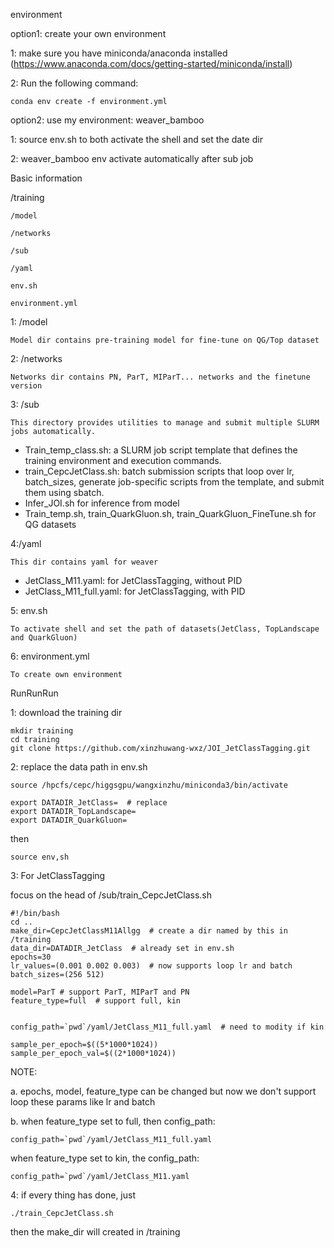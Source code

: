 
environment

option1: create your own environment 

1: make sure you have  miniconda/anaconda installed (https://www.anaconda.com/docs/getting-started/miniconda/install)

2: Run the following command:

    conda env create -f environment.yml

option2:  use my environment: weaver_bamboo

1: source env.sh to both activate the shell and set the date dir 

2: weaver_bamboo env activate automatically after sub job



Basic information

/training

	/model

	/networks

	/sub

	/yaml

	env.sh

	environment.yml

1: /model

	Model dir contains pre-training model for fine-tune on QG/Top dataset

2: /networks

	Networks dir contains PN, ParT, MIParT... networks and the finetune version

3: /sub

	This directory provides utilities to manage and submit multiple SLURM jobs automatically.

- Train_temp_class.sh: a SLURM job script template that defines the training environment and execution commands.
- train_CepcJetClass.sh: batch submission scripts that loop over lr, batch_sizes, generate job-specific scripts from the template, and submit them using sbatch.
- Infer_JOI.sh for inference from model
- Train_temp.sh, train_QuarkGluon.sh, train_QuarkGluon_FineTune.sh for QG datasets

4:/yaml

	This dir contains yaml for weaver

- JetClass_M11.yaml: for JetClassTagging, without PID
- JetClass_M11_full.yaml: for JetClassTagging, with PID

5: env.sh

	To activate shell and set the path of datasets(JetClass, TopLandscape and QuarkGluon)

6: environment.yml

	To create own environment 



RunRunRun

1: download the training dir

	

    mkdir training
    cd training
    git clone https://github.com/xinzhuwang-wxz/JOI_JetClassTagging.git



2: replace the data path in env.sh

    source /hpcfs/cepc/higgsgpu/wangxinzhu/miniconda3/bin/activate
    
    export DATADIR_JetClass=  # replace
    export DATADIR_TopLandscape=
    export DATADIR_QuarkGluon=
    
    

then

    source env,sh

3: For JetClassTagging

focus on the head of /sub/train_CepcJetClass.sh

    #!/bin/bash
    cd ..
    make_dir=CepcJetClassM11Allgg  # create a dir named by this in /training
    data_dir=DATADIR_JetClass  # already set in env.sh
    epochs=30
    lr_values=(0.001 0.002 0.003)  # now supports loop lr and batch
    batch_sizes=(256 512)
    
    model=ParT # support ParT, MIParT and PN
    feature_type=full  # support full, kin
    
    
    config_path=`pwd`/yaml/JetClass_M11_full.yaml  # need to modity if kin
    
    sample_per_epoch=$((5*1000*1024))
    sample_per_epoch_val=$((2*1000*1024))
    
    

NOTE:

a. epochs, model, feature_type can be changed but now we don't support loop these params like lr and batch

b. when feature_type set to full, then config_path:

    config_path=`pwd`/yaml/JetClass_M11_full.yaml

   when feature_type set to kin, the config_path:

    config_path=`pwd`/yaml/JetClass_M11.yaml

4: if every thing has done, just

    ./train_CepcJetClass.sh

then the make_dir will created in /training  

